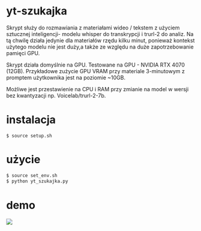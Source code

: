 # yt-szukajka
Skrypt służy do rozmawiania z materiałami wideo / tekstem z użyciem sztucznej inteligencji- modelu whisper do transkrypcji i trurl-2 do analiz.
Na tą chwilę działa jedynie dla materiałów rzędu kilku minut, ponieważ kontekst użytego modelu nie jest duży,a także ze względu na duże zapotrzebowanie pamięci GPU.

Skrypt działa domyślnie na GPU.
Testowane na GPU - NVIDIA RTX 4070 (12GB). Przykładowe zużycie GPU VRAM przy materiale 3-minutowym z promptem użytkownika jest na poziomie ~10GB.

Możliwe jest przestawienie na CPU i RAM przy zmianie na model w wersji bez kwantyzacji np. Voicelab/trurl-2-7b.

# instalacja
`$ source setup.sh`

# użycie
```bash
$ source set_env.sh
$ python yt_szukajka.py
```
# demo
![](demo.gif)

